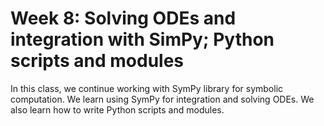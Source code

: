 # Week 8: Solving ODEs and integration with SimPy; Python scripts and modules

In this class, we continue working with SymPy library for symbolic computation. We learn using SymPy for integration and solving ODEs. We also learn how to write Python scripts and modules.